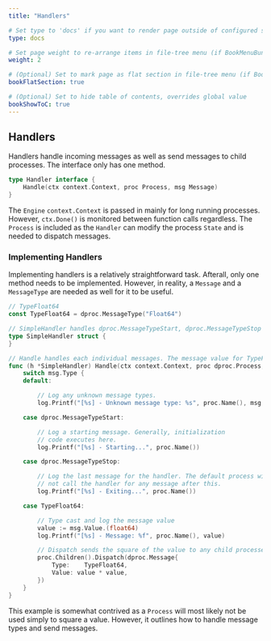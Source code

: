 ```yaml
---
title: "Handlers"

# Set type to 'docs' if you want to render page outside of configured section or if you render section other than 'docs'
type: docs

# Set page weight to re-arrange items in file-tree menu (if BookMenuBundle not set)
weight: 2

# (Optional) Set to mark page as flat section in file-tree menu (if BookMenuBundle not set)
bookFlatSection: true

# (Optional) Set to hide table of contents, overrides global value
bookShowToC: true
---
```


## **Handlers**

Handlers handle incoming messages as well as send messages to child processes. The interface only has one method.

```go
type Handler interface {
    Handle(ctx context.Context, proc Process, msg Message)
}
```

The `Engine` `context.Context` is passed in mainly for long running processes. However, `ctx.Done()` is monitored between function calls regardless. The `Process` is included as the `Handler` can modify the process `State` and is needed to dispatch messages.

### **Implementing Handlers**

Implementing handlers is a relatively straightforward task. Afterall, only one method needs to be implemented. However, in reality, a `Message` and a `MessageType` are needed as well for it to be useful.

```go
// TypeFloat64
const TypeFloat64 = dproc.MessageType("Float64")

// SimpleHandler handles dproc.MessageTypeStart, dproc.MessageTypeStop and TypeFloat64.
type SimpleHandler struct {
}

// Handle handles each individual messages. The message value for TypeFloat64 is a float64.
func (h *SimpleHandler) Handle(ctx context.Context, proc dproc.Process, msg dproc.Message) {
	switch msg.Type {
	default:

		// Log any unknown message types.
		log.Printf("[%s] - Unknown message type: %s", proc.Name(), msg.Type)

	case dproc.MessageTypeStart:

		// Log a starting message. Generally, initialization 
		// code executes here.
		log.Printf("[%s] - Starting...", proc.Name())

	case dproc.MessageTypeStop:

		// Log the last message for the handler. The default process will 
		// not call the handler for any message after this.
		log.Printf("[%s] - Exiting...", proc.Name())

	case TypeFloat64:

		// Type cast and log the message value
		value := msg.Value.(float64)
		log.Printf("[%s] - Message: %f", proc.Name(), value)

		// Dispatch sends the square of the value to any child processes.
		proc.Children().Dispatch(dproc.Message{
			Type:    TypeFloat64,
			Value: value * value,
		})
	}
}
```

This example is somewhat contrived as a `Process` will most likely not be used simply to square a value. However, it outlines how to handle message types and send messages. 
